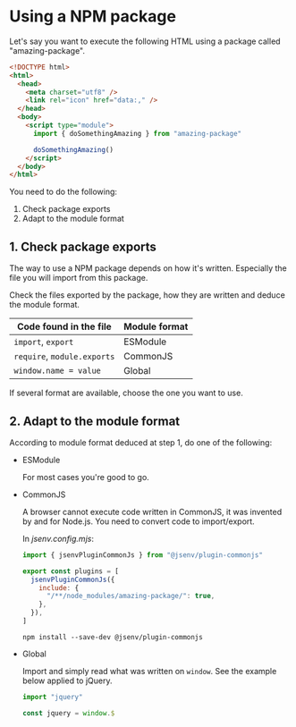 # Using a NPM package

Let's say you want to execute the following HTML using a package called "amazing-package".

```html
<!DOCTYPE html>
<html>
  <head>
    <meta charset="utf8" />
    <link rel="icon" href="data:," />
  </head>
  <body>
    <script type="module">
      import { doSomethingAmazing } from "amazing-package"

      doSomethingAmazing()
    </script>
  </body>
</html>
```

You need to do the following:

1. Check package exports
2. Adapt to the module format

## 1. Check package exports

The way to use a NPM package depends on how it's written. Especially the file you will import from this package.

Check the files exported by the package, how they are written and deduce the module format.

| Code found in the file      | Module format |
| --------------------------- | ------------- |
| `import`, `export`          | ESModule      |
| `require`, `module.exports` | CommonJS      |
| `window.name = value`       | Global        |

If several format are available, choose the one you want to use.

## 2. Adapt to the module format

According to module format deduced at step 1, do one of the following:

- ESModule

  For most cases you're good to go.

- CommonJS

  A browser cannot execute code written in CommonJS, it was invented by and for Node.js. You need to convert code to import/export.

  In _jsenv.config.mjs_:

  ```js
  import { jsenvPluginCommonJs } from "@jsenv/plugin-commonjs"

  export const plugins = [
    jsenvPluginCommonJs({
      include: {
        "/**/node_modules/amazing-package/": true,
      },
    }),
  ]
  ```

  ```console
  npm install --save-dev @jsenv/plugin-commonjs
  ```

- Global

  Import and simply read what was written on `window`. See the example below applied to jQuery.

  ```js
  import "jquery"

  const jquery = window.$
  ```
